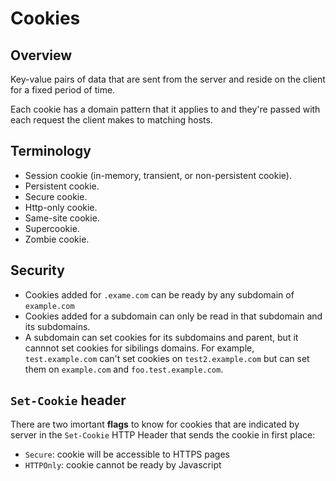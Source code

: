 # Cookies

## Overview

Key-value pairs of data that are sent from the server and reside on the client for a fixed period of time.

Each cookie has a domain pattern that it applies to and they're passed with each request the client makes to matching hosts.

## Terminology

- Session cookie (in-memory, transient, or non-persistent cookie).
- Persistent cookie.
- Secure cookie.
- Http-only cookie.
- Same-site cookie.
- Supercookie.
- Zombie cookie.

## Security

- Cookies added for `.exame.com` can be ready by any subdomain of `example.com`
- Cookies added for a subdomain can only be read in that subdomain and its subdomains.
- A subdomain can set cookies for its subdomains and parent, but it cannnot set cookies for sibilings domains. For example, `test.example.com` can't set cookies on `test2.example.com` but can set them on `example.com` and `foo.test.example.com`.

## `Set-Cookie` header

There are two imortant __flags__ to know for cookies that are indicated by server in the `Set-Cookie` HTTP Header that sends the cookie in first place:

- `Secure`: cookie will be accessible to HTTPS pages
- `HTTPOnly`: cookie cannot be ready by Javascript
